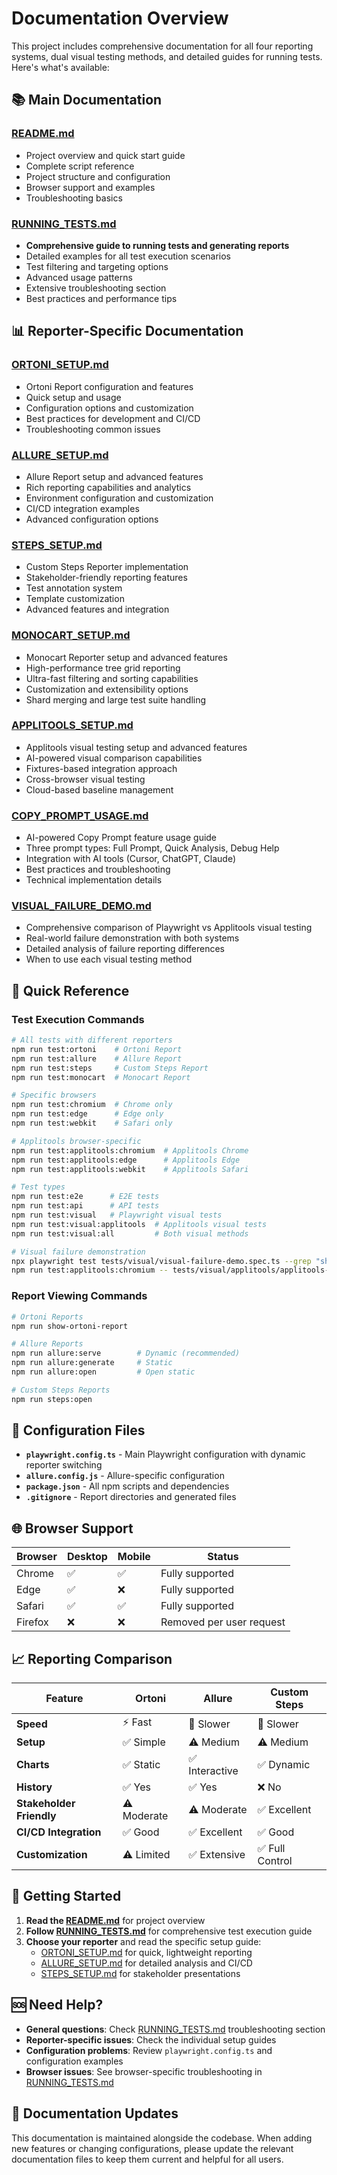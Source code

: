 # Documentation Overview

This project includes comprehensive documentation for all four reporting systems, dual visual testing methods, and detailed guides for running tests. Here's what's available:

## 📚 Main Documentation

### **[README.md](./README.md)**
- Project overview and quick start guide
- Complete script reference
- Project structure and configuration
- Browser support and examples
- Troubleshooting basics

### **[RUNNING_TESTS.md](./RUNNING_TESTS.md)**
- **Comprehensive guide to running tests and generating reports**
- Detailed examples for all test execution scenarios
- Test filtering and targeting options
- Advanced usage patterns
- Extensive troubleshooting section
- Best practices and performance tips

## 📊 Reporter-Specific Documentation

### **[ORTONI_SETUP.md](./ORTONI_SETUP.md)**
- Ortoni Report configuration and features
- Quick setup and usage
- Configuration options and customization
- Best practices for development and CI/CD
- Troubleshooting common issues

### **[ALLURE_SETUP.md](./ALLURE_SETUP.md)**
- Allure Report setup and advanced features
- Rich reporting capabilities and analytics
- Environment configuration and customization
- CI/CD integration examples
- Advanced configuration options

### **[STEPS_SETUP.md](./STEPS_SETUP.md)**
- Custom Steps Reporter implementation
- Stakeholder-friendly reporting features
- Test annotation system
- Template customization
- Advanced features and integration

### **[MONOCART_SETUP.md](./MONOCART_SETUP.md)**
- Monocart Reporter setup and advanced features
- High-performance tree grid reporting
- Ultra-fast filtering and sorting capabilities
- Customization and extensibility options
- Shard merging and large test suite handling

### **[APPLITOOLS_SETUP.md](./APPLITOOLS_SETUP.md)**
- Applitools visual testing setup and advanced features
- AI-powered visual comparison capabilities
- Fixtures-based integration approach
- Cross-browser visual testing
- Cloud-based baseline management

### **[COPY_PROMPT_USAGE.md](./COPY_PROMPT_USAGE.md)**
- AI-powered Copy Prompt feature usage guide
- Three prompt types: Full Prompt, Quick Analysis, Debug Help
- Integration with AI tools (Cursor, ChatGPT, Claude)
- Best practices and troubleshooting
- Technical implementation details

### **[VISUAL_FAILURE_DEMO.md](./VISUAL_FAILURE_DEMO.md)**
- Comprehensive comparison of Playwright vs Applitools visual testing
- Real-world failure demonstration with both systems
- Detailed analysis of failure reporting differences
- When to use each visual testing method

## 🎯 Quick Reference

### Test Execution Commands
```bash
# All tests with different reporters
npm run test:ortoni    # Ortoni Report
npm run test:allure    # Allure Report
npm run test:steps     # Custom Steps Report
npm run test:monocart  # Monocart Report

# Specific browsers
npm run test:chromium  # Chrome only
npm run test:edge      # Edge only
npm run test:webkit    # Safari only

# Applitools browser-specific
npm run test:applitools:chromium  # Applitools Chrome
npm run test:applitools:edge      # Applitools Edge
npm run test:applitools:webkit    # Applitools Safari

# Test types
npm run test:e2e      # E2E tests
npm run test:api      # API tests
npm run test:visual   # Playwright visual tests
npm run test:visual:applitools  # Applitools visual tests
npm run test:visual:all         # Both visual methods

# Visual failure demonstration
npx playwright test tests/visual/visual-failure-demo.spec.ts --grep "should fail due to contact form H1 color change"
npm run test:applitools:chromium -- tests/visual/applitools/applitools-failure-demo.spec.ts
```

### Report Viewing Commands
```bash
# Ortoni Reports
npm run show-ortoni-report

# Allure Reports
npm run allure:serve        # Dynamic (recommended)
npm run allure:generate     # Static
npm run allure:open         # Open static

# Custom Steps Reports
npm run steps:open
```

## 🔧 Configuration Files

- **`playwright.config.ts`** - Main Playwright configuration with dynamic reporter switching
- **`allure.config.js`** - Allure-specific configuration
- **`package.json`** - All npm scripts and dependencies
- **`.gitignore`** - Report directories and generated files

## 🌐 Browser Support

| Browser | Desktop | Mobile | Status |
|---------|---------|--------|--------|
| Chrome | ✅ | ✅ | Fully supported |
| Edge | ✅ | ❌ | Fully supported |
| Safari | ✅ | ✅ | Fully supported |
| Firefox | ❌ | ❌ | Removed per user request |

## 📈 Reporting Comparison

| Feature | Ortoni | Allure | Custom Steps |
|---------|--------|--------|--------------|
| **Speed** | ⚡ Fast | 🐌 Slower | 🐌 Slower |
| **Setup** | ✅ Simple | ⚠️ Medium | ⚠️ Medium |
| **Charts** | ✅ Static | ✅ Interactive | ✅ Dynamic |
| **History** | ✅ Yes | ✅ Yes | ❌ No |
| **Stakeholder Friendly** | ⚠️ Moderate | ⚠️ Moderate | ✅ Excellent |
| **CI/CD Integration** | ✅ Good | ✅ Excellent | ✅ Good |
| **Customization** | ⚠️ Limited | ✅ Extensive | ✅ Full Control |

## 🚀 Getting Started

1. **Read the [README.md](./README.md)** for project overview
2. **Follow [RUNNING_TESTS.md](./RUNNING_TESTS.md)** for comprehensive test execution guide
3. **Choose your reporter** and read the specific setup guide:
   - [ORTONI_SETUP.md](./ORTONI_SETUP.md) for quick, lightweight reporting
   - [ALLURE_SETUP.md](./ALLURE_SETUP.md) for detailed analysis and CI/CD
   - [STEPS_SETUP.md](./STEPS_SETUP.md) for stakeholder presentations

## 🆘 Need Help?

- **General questions**: Check [RUNNING_TESTS.md](./RUNNING_TESTS.md) troubleshooting section
- **Reporter-specific issues**: Check the individual setup guides
- **Configuration problems**: Review `playwright.config.ts` and configuration examples
- **Browser issues**: See browser-specific troubleshooting in [RUNNING_TESTS.md](./RUNNING_TESTS.md)

## 📝 Documentation Updates

This documentation is maintained alongside the codebase. When adding new features or changing configurations, please update the relevant documentation files to keep them current and helpful for all users.
